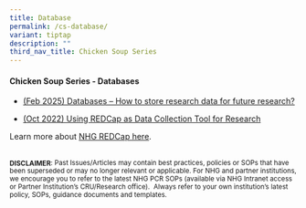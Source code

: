 ```yaml
---
title: Database
permalink: /cs-database/
variant: tiptap
description: ""
third_nav_title: Chicken Soup Series
---
```

<h4><strong>Chicken Soup Series - Databases</strong></h4>
<p></p>
<ul data-tight="true" class="tight">
<li>
<p><a href="/files/Chicken Soup/Databases/feb_25_how_to_store_research_data_for_future_research.pdf" rel="noopener noreferrer nofollow" target="_blank">(Feb 2025) Databases – How to store research data for future research?</a>
</p>
</li>
<li>
<p><a href="/files/Chicken Soup/Databases/Oct_22__Using_REDCap_as_Data_Collection_Tool_for_Research.pdf" rel="noopener noreferrer nofollow" target="_blank">(Oct 2022) Using REDCap as Data Collection Tool for Research</a>
</p>
</li>
</ul>
<p></p>
<p>Learn more about <a href="https://redcapsupport.gri.nhg.com.sg/" rel="noopener nofollow" target="_blank">NHG REDCap here</a>.</p>
<p></p>
<p>
<br><strong><sub>DISCLAIMER</sub></strong><sub>: Past Issues/Articles may contain best practices, policies or SOPs that have been superseded or may no longer relevant or applicable. For NHG and partner institutions, we encourage you to refer to the latest NHG PCR SOPs (available via NHG Intranet access or Partner Institution’s CRU/Research office).&nbsp; Always refer to your own institution’s latest policy, SOPs, guidance documents and templates.</sub>
</p>
<p></p>